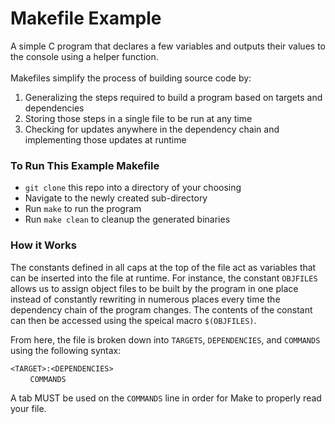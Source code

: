 # Makefile Example

A simple C program that declares a few variables and outputs their values to the console using a helper function. </br></br>Makefiles simplify the process of building source code by: 
1. Generalizing the steps required to build a program based on targets and dependencies
2. Storing those steps in a single file to be run at any time
3. Checking for updates anywhere in the dependency chain and implementing those updates at runtime

### To Run This Example Makefile

* `git clone` this repo into a directory of your choosing
* Navigate to the newly created sub-directory
* Run `make` to run the program
* Run `make clean` to cleanup the generated binaries

### How it Works

The constants defined in all caps at the top of the file act as variables that can be inserted into the file at runtime.
For instance, the constant `OBJFILES` allows us to assign object files to be built by the program in one place instead of constantly rewriting in numerous places every time the dependency chain of the program changes. The contents of the constant can then be accessed using the speical macro `$(OBJFILES)`. </br>

From here, the file is broken down into `TARGETS`, `DEPENDENCIES`, and `COMMANDS` using the following syntax: </br>

`<TARGET>:<DEPENDENCIES>` </br>
&nbsp;&nbsp;&nbsp;&nbsp;&nbsp;&nbsp;&nbsp;&nbsp;`COMMANDS`

A tab MUST be used on the `COMMANDS` line in order for Make to properly read your file.
